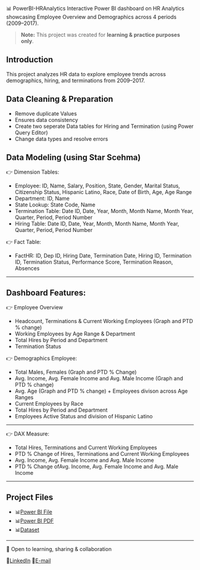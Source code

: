 📊 PowerBI-HRAnalytics
Interactive Power BI dashboard on HR Analytics showcasing Employee Overview and Demographics across 4 periods (2009–2017).

> **Note:** This project was created for **learning & practice purposes only**.

## Introduction
This project analyzes HR data to explore employee trends across demographics, hiring, and terminations from 2009–2017.

## Data Cleaning & Preparation
- Remove duplicate Values
- Ensures data consistency
- Create two seperate Data tables for Hiring and Termination (using Power Query Editor)
- Change data types and resolve errors

## Data Modeling (using Star Scehma)
👉 Dimension Tables:
- Employee: ID, Name, Salary, Position, State, Gender, Marital Status, Citizenship Status, Hispanic Latino, Race, Date of Birth, Age, Age Range
- Department: ID, Name
- State Lookup: State Code, Name
- Termination Table: Date ID, Date, Year, Month, Month Name, Month Year, Quarter, Period, Period Number
- Hiring Table: Date ID, Date, Year, Month, Month Name, Month Year, Quarter, Period, Period Number

👉 Fact Table:
- FactHR: ID, Dep ID, Hiring Date, Termination Date, Hiring ID, Termination ID, Termination Status, Performance Score, Termination Reason, Absences

---

## Dashboard Features:
👉 Employee Overview
- Headcount, Terminations & Current Working Employees (Graph and PTD % change)
- Working Employees by Age Range & Department
- Total Hires by Period and Department
- Termination Status

👉 Demographics Employee:
- Total Males, Females (Graph and PTD % Change)
- Avg. Income, Avg. Female Income and Avg. Male Income (Graph and PTD % change)
- Avg. Age (Graph and PTD % change) + Employees divison across Age Ranges
- Current Employees by Race
- Total Hires by Period and Department
- Employees Active Status and division of Hispanic Latino

---
👉 DAX Measure:
- Total Hires, Terminations and Current Working Employees
- PTD % Change of Hires, Terminations and Current Working Employees 
- Avg. Income, Avg. Female Income and Avg. Male Income
- PTD % Change ofAvg. Income, Avg. Female Income and Avg. Male Income
---

## Project Files
- 📊[Power BI File](https://github.com/Ayeshah123/PowerBI-HRAnalytics/blob/main/HR%20Analytics.pbix)
- 📊[Power BI PDF](https://github.com/Ayeshah123/PowerBI-HRAnalytics/blob/main/HR%20Analytics.pdf)
- 📊[Dataset](https://github.com/Ayeshah123/PowerBI-HRAnalytics/blob/main/HR_Dataset.csv)

---

👯 Open to learning, sharing & collaboration

🌱[LinkedIn](#https://www.linkedin.com/in/ayeshabatool160/)
🌱[E-mail](mailto:ayeshabatool160@gmail.com)

